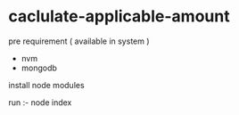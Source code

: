 # caclulate-applicable-amount

pre requirement ( available in system )
- nvm 
- mongodb

install node modules 

run :-  node index 
